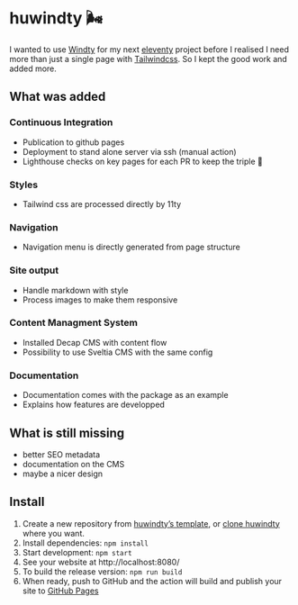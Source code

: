# huwindty 🌬️

I wanted to use [Windty](https://github.com/distantcam/windty/) for my next [eleventy](https://www.11ty.dev/) project before I realised I need more than just a single page with [Tailwindcss](https://tailwindcss.com/). So I kept the good work and added more.

## What was added
### Continuous Integration
- Publication to github pages
- Deployment to stand alone server via ssh (manual action)
- Lighthouse checks on key pages for each PR to keep the triple 💯
### Styles
- Tailwind css are processed directly by 11ty
### Navigation
- Navigation menu is directly generated from page structure
### Site output
- Handle markdown with style
- Process images to make them responsive
### Content Managment System
- Installed Decap CMS with content flow
- Possibility to use Sveltia CMS with the same config
### Documentation
- Documentation comes with the package as an example
- Explains how features are developped


## What is still missing
- better SEO metadata
- documentation on the CMS
- maybe a nicer design

## Install
1. Create a new repository from [huwindty’s template](https://github.com/aloxe/huwindty/generate), or [clone huwindty](https://docs.github.com/en/free-pro-team@latest/github/creating-cloning-and-archiving-repositories/cloning-a-repository) where you want.
2. Install dependencies: `npm install`
3. Start development: `npm start`
4. See your website at http://localhost:8080/
5. To build the release version: `npm run build`
6. When ready, push to GitHub and the action will build and publish your site to [GitHub Pages](https://docs.github.com/en/free-pro-team@latest/github/working-with-github-pages)
